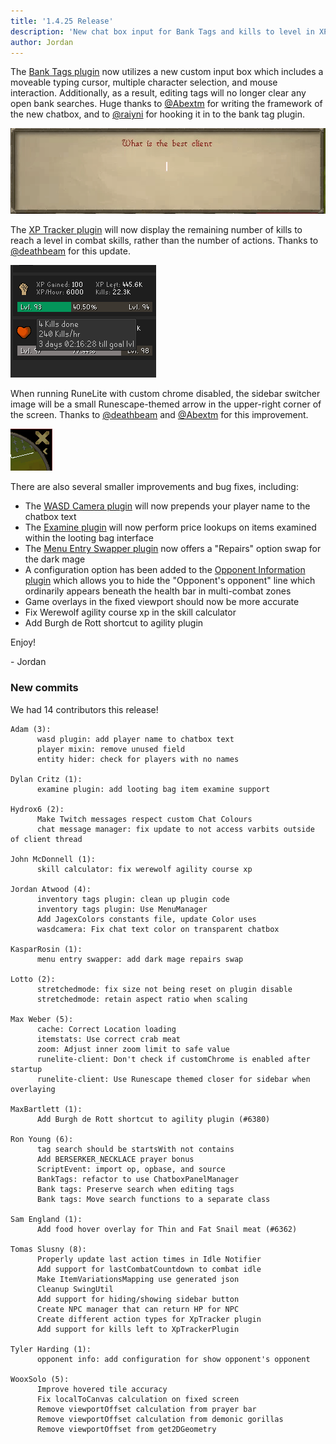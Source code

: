 ```yaml
---
title: '1.4.25 Release'
description: 'New chat box input for Bank Tags and kills to level in XP Tracker'
author: Jordan
---
```


The [Bank Tags plugin](https://github.com/runelite/runelite/wiki/Bank-Tags) now utilizes a new
custom input box which includes a moveable typing cursor, multiple character selection, and mouse
interaction. Additionally, as a result, editing tags will no longer clear any open bank searches.
Huge thanks to [@Abextm](https://github.com/Abextm) for writing the framework of the new chatbox,
and to [@raiyni](https://github.com/raiyni) for hooking it in to the bank tag plugin.

![Enhanced chatbox input](/img/blog/1.4.25-Release/enhanced-chatbox-input.gif)

The [XP Tracker plugin](https://github.com/runelite/runelite/wiki/XP-Tracker) will now display
the remaining number of kills to reach a level in combat skills, rather than the number of actions.
Thanks to [@deathbeam](https://github.com/deathbeam) for this update.

![xp tracker: kills to level](/img/blog/1.4.25-Release/kills-to-level.png)

When running RuneLite with custom chrome disabled, the sidebar switcher image will be a small
Runescape-themed arrow in the upper-right corner of the screen. Thanks to
[@deathbeam](https://github.com/deathbeam) and
[@Abextm](https://github.com/abextm) for this improvement.

![native chrome sidebar closer](/img/blog/1.4.25-Release/sidebar-closer.png)

There are also several smaller improvements and bug fixes, including:

- The [WASD Camera plugin](https://github.com/runelite/runelite/wiki/WASD-Camera) will now prepends
  your player name to the chatbox text
- The [Examine plugin](https://github.com/runelite/runelite/wiki/Examine) will now perform price
  lookups on items examined within the looting bag interface
- The [Menu Entry Swapper plugin](https://github.com/runelite/runelite/wiki/Menu-Entry-Swapper) now
  offers a "Repairs" option swap for the dark mage
- A configuration option has been added to the
  [Opponent Information plugin](https://github.com/runelite/runelite/wiki/Opponent-Information)
  which allows you to hide the "Opponent's opponent" line which ordinarily appears beneath the
  health bar in multi-combat zones
- Game overlays in the fixed viewport should now be more accurate
- Fix Werewolf agility course xp in the skill calculator
- Add Burgh de Rott shortcut to agility plugin

Enjoy!

\- Jordan

### New commits

We had 14 contributors this release!

```
Adam (3):
      wasd plugin: add player name to chatbox text
      player mixin: remove unused field
      entity hider: check for players with no names

Dylan Critz (1):
      examine plugin: add looting bag item examine support

Hydrox6 (2):
      Make Twitch messages respect custom Chat Colours
      chat message manager: fix update to not access varbits outside of client thread

John McDonnell (1):
      skill calculator: fix werewolf agility course xp

Jordan Atwood (4):
      inventory tags plugin: clean up plugin code
      inventory tags plugin: Use MenuManager
      Add JagexColors constants file, update Color uses
      wasdcamera: Fix chat text color on transparent chatbox

KasparRosin (1):
      menu entry swapper: add dark mage repairs swap

Lotto (2):
      stretchedmode: fix size not being reset on plugin disable
      stretchedmode: retain aspect ratio when scaling

Max Weber (5):
      cache: Correct Location loading
      itemstats: Use correct crab meat
      zoom: Adjust inner zoom limit to safe value
      runelite-client: Don't check if customChrome is enabled after startup
      runelite-client: Use Runescape themed closer for sidebar when overlaying

MaxBartlett (1):
      Add Burgh de Rott shortcut to agility plugin (#6380)

Ron Young (6):
      tag search should be startsWith not contains
      Add BERSERKER_NECKLACE prayer bonus
      ScriptEvent: import op, opbase, and source
      BankTags: refactor to use ChatboxPanelManager
      Bank tags: Preserve search when editing tags
      Bank tags: Move search functions to a separate class

Sam England (1):
      Add food hover overlay for Thin and Fat Snail meat (#6362)

Tomas Slusny (8):
      Properly update last action times in Idle Notifier
      Add support for lastCombatCountdown to combat idle
      Make ItemVariationsMapping use generated json
      Cleanup SwingUtil
      Add support for hiding/showing sidebar button
      Create NPC manager that can return HP for NPC
      Create different action types for XpTracker plugin
      Add support for kills left to XpTrackerPlugin

Tyler Harding (1):
      opponent info: add configuration for show opponent's opponent

WooxSolo (5):
      Improve hovered tile accuracy
      Fix localToCanvas calculation on fixed screen
      Remove viewportOffset calculation from prayer bar
      Remove viewportOffset calculation from demonic gorillas
      Remove viewportOffset from get2DGeometry
```
